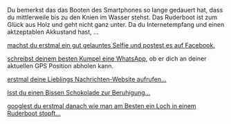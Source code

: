 Du bemerkst das das Booten des Smartphones so lange gedauert hat, 
dass du mittlerweile bis zu den Knien im Wasser stehst.
Das Ruderboot ist zum Glück aus Holz und geht nicht ganz unter.
Da du Internetempfang und einen aktzeptablen Akkustand hast, ...

[machst du erstmal ein gut gelauntes Selfie und postest es auf Facebook.](../Rettung/Facebook/Facebook.md)

[schreibst deinem besten Kumpel eine WhatsApp](../Rettung/Kumpel/Kumpel.md),
ob er dich an deiner aktuellen GPS Position abholen kann.

[erstmal deine Lieblings Nachrichten-Website aufrufen...](Internet.md)

[Isst du einen Bissen Schokolade zur Beruhigung...](../../Essen/Schokolade/Schokolade.md)

[googlest du erstmal danach wie man am Besten ein Loch in einem Ruderboot stopft...](googleLoesung/googleLoesung.md)